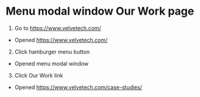 # Menu modal window Our Work page

1. Go to https://www.velvetech.com/

- Opened https://www.velvetech.com/

2. Click hamburger menu button

- Opened menu modal window

3. Click Our Work link

- Opened https://www.velvetech.com/case-studies/
